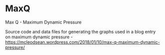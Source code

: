 # MaxQ
Max Q - Maximum Dynamic Pressure

Source code and data files for generating the graphs used in a blog entry on maximum dynamic pressure - https://mcleodsean.wordpress.com/2018/01/10/max-q-maximum-dynamic-pressure/

